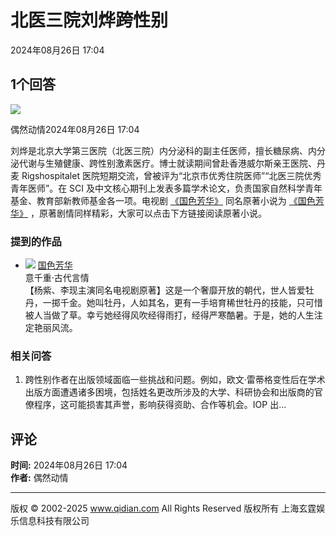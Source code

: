# 北医三院刘烨跨性别

2024年08月26日 17:04

## 1个回答

![](https://facepic.qidian.com/qd_face/349573/284/100)

偶然动情2024年08月26日 17:04

刘烨是北京大学第三医院（北医三院）内分泌科的副主任医师，擅长糖尿病、内分泌代谢与生殖健康、跨性别激素医疗。博士就读期间曾赴香港威尔斯亲王医院、丹麦 Rigshospitalet 医院短期交流，曾被评为“北京市优秀住院医师”“北医三院优秀青年医师”。在 SCI 及中文核心期刊上发表多篇学术论文，负责国家自然科学青年基金、教育部新教师基金各一项。电视剧 [《国色芳华》](/book/1911369/) 同名原著小说为 [《国色芳华》](/book/1911369/) ，原著剧情同样精彩，大家可以点击下方链接阅读原著小说。

### 提到的作品

- ![](//bookcover.yuewen.com/qdbimg/349573/1911369/180) [国色芳华](https://www.qdmm.com/book/1911369/)  
  意千重·古代言情  
  【杨紫、李现主演同名电视剧原著】这是一个奢靡开放的朝代，世人皆爱牡丹，一掷千金。她叫牡丹，人如其名，更有一手培育稀世牡丹的技能，只可惜被人当做了草。幸亏她经得风吹经得雨打，经得严寒酷暑。于是，她的人生注定艳丽风流。

### 相关问答

1. 跨性别作者在出版领域面临一些挑战和问题。例如，欧文·雷蒂格变性后在学术出版方面遭遇诸多困境，包括姓名更改所涉及的大学、科研协会和出版商的官僚程序，这可能损害其声誉，影响获得资助、合作等机会。IOP 出...

## 评论

**时间:** 2024年08月26日 17:04  
**作者:** 偶然动情

---

版权 © 2002-2025 www.qidian.com All Rights Reserved 版权所有 上海玄霆娱乐信息科技有限公司